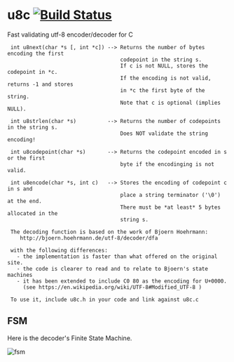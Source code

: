 # u8c  [![Build Status](https://travis-ci.org/rdentato/u8c.svg?branch=master)](https://travis-ci.org/rdentato/u8c) 

Fast validating utf-8 encoder/decoder for C

```
 int u8next(char *s [, int *c]) --> Returns the number of bytes encoding the first
                                    codepoint in the string s.
                                    If c is not NULL, stores the codepoint in *c.
                                    If the encoding is not valid, returns -1 and stores
                                    in *c the first byte of the string.
                                    Note that c is optional (implies NULL).

 int u8strlen(char *s)          --> Returns the number of codepoints in the string s.
                                    Does NOT validate the string encoding!

 int u8codepoint(char *s)       --> Returns the codepoint encoded in s or the first
                                    byte if the encodinging is not valid.

 int u8encode(char *s, int c)   --> Stores the encoding of codepoint c in s and
                                    place a string terminator ('\0') at the end.
                                    There must be *at least* 5 bytes allocated in the
                                    string s.
 
 The decoding function is based on the work of Bjoern Hoehrmann:
    http://bjoern.hoehrmann.de/utf-8/decoder/dfa

 with the following differences:
   - the implementation is faster than what offered on the original site.
   - the code is clearer to read and to relate to Bjoern's state machines
   - it has been extended to include C0 80 as the encoding for U+0000.
     (see https://en.wikipedia.org/wiki/UTF-8#Modified_UTF-8 )

 To use it, include u8c.h in your code and link against u8c.c
```

## FSM
Here is the decoder's Finite State Machine.

![fsm](https://user-images.githubusercontent.com/48629/60005257-6c5b4300-966e-11e9-81e7-4b8e25b53ddd.png)
